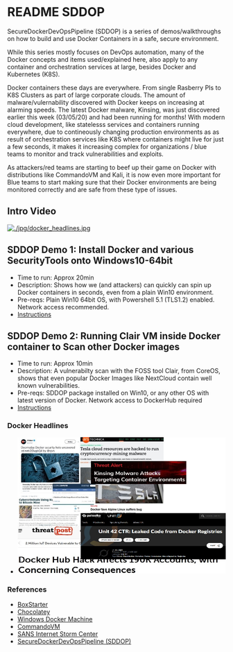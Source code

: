 # README SDDOP

SecureDockerDevOpsPipeline (SDDOP) is a series of demos/walkthroughs on how to build and use Docker Containers in a safe, secure environment. 

While this series mostly focuses on DevOps automation, many of the Docker concepts and items used/explained here, also apply to any container and orchestration services at large, besides Docker and Kubernetes (K8S).

Docker containers these days are everywhere. From single Rasberry PIs to K8S Clusters as part of large corporate clouds. The amount of malware/vulernability discovered with Docker keeps on increasing at alarming speeds. The latest Docker malware, Kinsing, was just discovered earlier this week (03/05/20) and had been running for months! With modern cloud development, like statelesss services and containers running everywhere, due to contineously changing production environments as as result of orchestration services like K8S where containers might live for just a few seconds, it makes it increasing complex for organizations / blue teams to monitor and track vulnerabilities and exploits. 

As attackers/red teams are starting to beef up their game on Docker with distributions like CommandoVM and Kali, it is now even more important for Blue teams to start making sure that their Docker environments are being monitored correctly and are safe from these type of issues. 

## Intro Video

[![./jpg/docker_headlines.jpg](http://img.youtube.com/vi/GW0qhXHlZgE/0.jpg)](https://www.youtube.com/watch?v=GW0qhXHlZgE "SDDOP Intro")

## SDDOP Demo 1: Install Docker and various SecurityTools onto Windows10-64bit 

- Time to run: Approx 20min
- Description: Shows how we (and attackers) can quickly can spin up Docker containers in seconds, even from a plain Win10 environment. 
- Pre-reqs: Plain Win10 64bit OS, with Powershell 5.1 (TLS1.2) enabled. Network access recommended.
- [Instructions](./docs/sddop_demo1_winconfig.md)

## SDDOP Demo 2: Running Clair VM inside Docker container to Scan other Docker images

- Time to run: Approx 10min
- Description: A vulnerabilty scan with the FOSS tool Clair, from CoreOS, shows that even popular Docker Images like NextCloud contain well known vulnerabilities.
- Pre-reqs: SDDOP package installed on Win10, or any other OS with latest version of Docker. Network access to DockerHub required
- [Instructions](./docs/sddop_demo2_clair.md)

### Docker Headlines

- ![Headlines](./docs/jpg/docker_headlines.jpg)

### References

- [BoxStarter](https://boxstarter.org)
- [Chocolatey](https://chocolatey.org/docs/installation)
- [Windows Docker Machine](https://github.com/StefanScherer/windows-docker-machine)
- [CommandoVM](https://github.com/fireeye/commando-vm)
- [SANS Internet Storm Center](https://isc.sans.edu/forums/news/Docker+servers+targeted+by+new+Kinsing+malware+campaign/1314542/)
- [SecureDockerDevOpsPipeline (SDDOP)](https://github.com/stefanwinkel/sddop)
